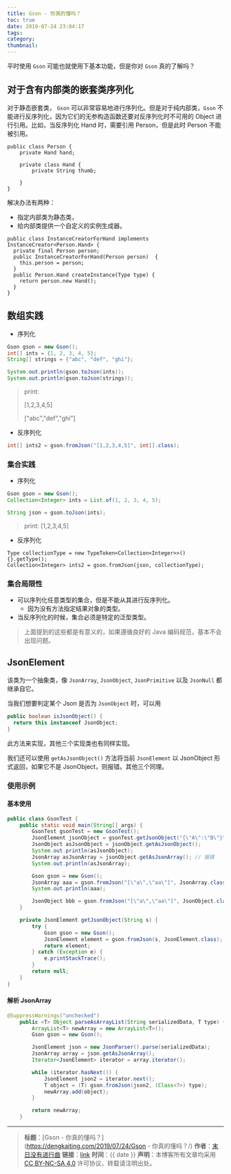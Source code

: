 ```yaml
---
title: Gson - 你真的懂吗？
toc: true
date: 2019-07-24 23:04:17
tags:
category:
thumbnail:
---
```

平时使用 `Gson` 可能也就使用下基本功能，但是你对 `Gson` 真的了解吗？

<!--more-->

## 对于含有内部类的嵌套类序列化
对于静态嵌套类， `Gson` 可以非常容易地进行序列化。但是对于纯内部类，`Gson` 不能进行反序列化，因为它们的无参构造函数还要对反序列化时不可用的 Object 进行引用。比如，当反序列化 Hand 时，需要引用 Person，但是此时 Person 不能被引用。

```
public class Person {
    private Hand hand;

    private class Hand {
        private String thumb;
        
    }
}
```
解决办法有两种：
* 指定内部类为静态类，
* 给内部类提供一个自定义的实例生成器。

```
public class InstanceCreatorForHand implements InstanceCreator<Person.Hand> {
  private final Person person;
  public InstanceCreatorForHand(Person person)  {
    this.person = person;
  }
  public Person.Hand createInstance(Type type) {
    return person.new Hand();
  }
}
```

## 数组实践

* 序列化

```Java
Gson gson = new Gson();
int[] ints = {1, 2, 3, 4, 5};
String[] strings = {"abc", "def", "ghi"};

System.out.println(gson.toJson(ints));
System.out.println(gson.toJson(strings));
```
> print:
> 
> [1,2,3,4,5]
> 
> ["abc","def","ghi"]

* 反序列化

```Java
int[] ints2 = gson.fromJson("[1,2,3,4,5]", int[].class); 
```

### 集合实践

* 序列化

```Java
Gson gson = new Gson();
Collection<Integer> ints = List.of(1, 2, 3, 4, 5);

String json = gson.toJson(ints);
```

> print:
>[1,2,3,4,5]

* 反序列化

```
Type collectionType = new TypeToken<Collection<Integer>>(){}.getType();
Collection<Integer> ints2 = gson.fromJson(json, collectionType);
```

### 集合局限性

* 可以序列化任意类型的集合，但是不能从其进行反序列化。
	* 因为没有方法指定结果对象的类型。
* 当反序列化的时候，集合必须是特定的泛型类型。

> 上面提到的这些都是有意义的，如果遵循良好的 Java 编码规范，基本不会出现问题。

## JsonElement
 	
该类为一个抽象类，像 `JsonArray`, `JsonObject`, `JsonPrimitive` 以及 `JsonNull` 都继承自它。

当我们想要判定某个 Json 是否为 `JsonObject` 时，可以用 

```Java
public boolean isJsonObject() {
  return this instanceof JsonObject;
}
```

此方法来实现，其他三个实现类也有同样实现。

我们还可以使用 `getAsJsonObject()` 方法将当前 `JsonElement` 以 JsonObject 形式返回，如果它不是 JsonObject，则报错。其他三个同理。

### 使用示例

#### 基本使用


```Java
public class GsonTest {
    public static void main(String[] args) {
        GsonTest gsonTest = new GsonTest();
        JsonElement jsonObject = gsonTest.getJsonObject("{\"A\":\"B\"}");
        JsonObject asJsonObject = jsonObject.getAsJsonObject();
        System.out.println(asJsonObject);
        JsonArray asJsonArray = jsonObject.getAsJsonArray(); // 报错
        System.out.println(asJsonArray);

        Gson gson = new Gson();
        JsonArray aaa = gson.fromJson("[\"a\",\"aa\"]", JsonArray.class);
        System.out.println(aaa);

        JsonObject bbb = gson.fromJson("[\"a\",\"aa\"]", JsonObject.class); //报错
    }

    private JsonElement getJsonObject(String s) {
        try {
            Gson gson = new Gson();
            JsonElement element = gson.fromJson(s, JsonElement.class);
            return element;
        } catch (Exception e) {
            e.printStackTrace();
        }
        return null;
    }
}
```

#### 解析 JsonArray

```Java
@SuppressWarnings("unchecked")
    public <T> Object parseAsArrayList(String serializedData, T type) {
        ArrayList<T> newArray = new ArrayList<T>();
        Gson gson = new Gson();

        JsonElement json = new JsonParser().parse(serializedData);
        JsonArray array = json.getAsJsonArray();
        Iterator<JsonElement> iterator = array.iterator();

        while (iterator.hasNext()) {
            JsonElement json2 = iterator.next();
            T object = (T) gson.fromJson(json2, (Class<?>) type);
            newArray.add(object);
        }

        return newArray;
    }
```



---
> **标题**：[Gson - 你真的懂吗？](https://dengkaiting.com/2019/07/24/Gson - 你真的懂吗？/)
> **作者**：[末日没有进行曲](https://dengkaiting.com/)
> **链接**：[link](https://dengkaiting.com/)
> **时间**：{{ date }}
> **声明**：本博客所有文章均采用 [CC BY-NC-SA 4.0](https://creativecommons.org/licenses/by-nc-sa/4.0/deed.zh) 许可协议，转载请注明出处。